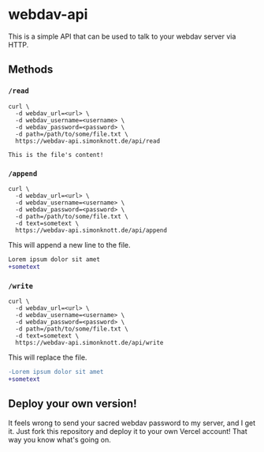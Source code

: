 # webdav-api

This is a simple API that can be used to talk to your webdav server via HTTP.

## Methods

### `/read`

```shell
curl \
  -d webdav_url=<url> \
  -d webdav_username=<username> \
  -d webdav_password=<password> \
  -d path=/path/to/some/file.txt \
  https://webdav-api.simonknott.de/api/read

This is the file's content!
```

### `/append`

```shell
curl \
  -d webdav_url=<url> \
  -d webdav_username=<username> \
  -d webdav_password=<password> \
  -d path=/path/to/some/file.txt \
  -d text=sometext \
  https://webdav-api.simonknott.de/api/append
```

This will append a new line to the file.

```diff
Lorem ipsum dolor sit amet
+sometext
```

### `/write`

```shell
curl \
  -d webdav_url=<url> \
  -d webdav_username=<username> \
  -d webdav_password=<password> \
  -d path=/path/to/some/file.txt \
  -d text=sometext \
  https://webdav-api.simonknott.de/api/write
```

This will replace the file.

```diff
-Lorem ipsum dolor sit amet
+sometext
```

## Deploy your own version!

It feels wrong to send your sacred webdav password to my server, and I get it.
Just fork this repository and deploy it to your own Vercel account!
That way you know what's going on.
